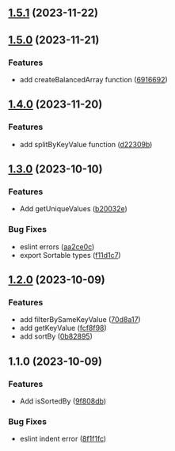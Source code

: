 

## [1.5.1](https://github.com/Akurganow/array-functions/compare/1.5.0...1.5.1) (2023-11-22)

## [1.5.0](https://github.com/Akurganow/array-functions/compare/1.4.0...1.5.0) (2023-11-21)


### Features

* add createBalancedArray function ([6916692](https://github.com/Akurganow/array-functions/commit/69166923de8868934539e393787eff1b66b78a9e))

## [1.4.0](https://github.com/Akurganow/array-functions/compare/1.3.0...1.4.0) (2023-11-20)


### Features

* add splitByKeyValue function ([d22309b](https://github.com/Akurganow/array-functions/commit/d22309b3772432a53195d90a6341227a1280107a))

## [1.3.0](https://github.com/Akurganow/array-functions/compare/1.2.0...1.3.0) (2023-10-10)


### Features

* Add getUniqueValues ([b20032e](https://github.com/Akurganow/array-functions/commit/b20032e22b4b2b9d30fcc56e31e6094aabc89393))


### Bug Fixes

* eslint errors ([aa2ce0c](https://github.com/Akurganow/array-functions/commit/aa2ce0c0352b6b269058935966960a4aff702f15))
* export Sortable types ([f11d1c7](https://github.com/Akurganow/array-functions/commit/f11d1c7f614141ac5983f1183bf30617460c82fe))

## [1.2.0](https://github.com/Akurganow/array-functions/compare/1.1.0...1.2.0) (2023-10-09)


### Features

* add filterBySameKeyValue ([70d8a17](https://github.com/Akurganow/array-functions/commit/70d8a175fa12bb96d763c4fdce7b721cec341e80))
* add getKeyValue ([fcf8f98](https://github.com/Akurganow/array-functions/commit/fcf8f98d241bb51ed568606fec018aa77e04449c))
* add sortBy ([0b82895](https://github.com/Akurganow/array-functions/commit/0b8289564d8435764e7921f1fba067aace4d3341))

## 1.1.0 (2023-10-09)


### Features

* Add isSortedBy ([9f808db](https://github.com/Akurganow/array-functions/commit/9f808dbc8f523963d1c86b31333a29ad36e06f01))


### Bug Fixes

* eslint indent error ([8f1f1fc](https://github.com/Akurganow/array-functions/commit/8f1f1fc2315f9845966a52a8faaed769e41b7936))

